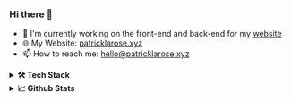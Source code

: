 ### Hi there 👋
- 🔭 I'm currently working on the front-end and back-end for my [website](https://www.patricklarose.xyz)
- 🌐 My Website: [patricklarose.xyz](https://patricklarose.xyz)
- 📫 How to reach me: [hello@patricklarose.xyz](mailto:hello@patricklarose.xyz)

<details>
<summary><b>🛠️ Tech Stack</b></summary>
<p>

| **Category** | **Technologies** |
| - | - |
**Languages** | [![Python](https://img.shields.io/static/v1?label=&message=Python&color=3C78A9&logo=python&logoColor=FFFFFF)](https://www.python.org/) [![JavaScript](https://img.shields.io/static/v1?label=&message=JavaScript&color=yellow&logo=javascript&logoColor=FFFFFF)](https://www.javascript.com/) [![Bash](https://img.shields.io/static/v1?label=&message=Bash&color=272e33&logo=gnubash&logoColor=FFFFFF)](https://www.gnu.org/software/bash/) [![CSS3](https://img.shields.io/static/v1?label=&message=CSS3&color=2465f1&logo=css3&logoColor=FFFFFF)](https://developer.mozilla.org/en-US/docs/Web/CSS) [![HTML5](https://img.shields.io/static/v1?label=&message=HTML5&color=f16529&logo=html5&logoColor=FFFFFF)](https://developer.mozilla.org/en-US/docs/Learn/HTML)
**Misc** | [![Linux](https://img.shields.io/static/v1?label=&message=Linux&color=dfa509&logo=linux&logoColor=FFFFFF)](https://www.linux.org/) [![Docker](https://img.shields.io/static/v1?label=&message=Docker&color=2496ED&logo=docker&logoColor=FFFFFF)](https://docker.com/) [![Git](https://img.shields.io/static/v1?label=&message=Git&color=e44c30&logo=git&logoColor=FFFFFF)](https://git-scm.com/) [![Markdown](https://img.shields.io/static/v1?label=&message=Markdown&color=000000&logo=markdown&logoColor=FFFFFF)](https://en.wikipedia.org/wiki/Markdown)
**Hardware** | [![Raspberry Pi](https://img.shields.io/static/v1?label=&message=RaspberryPi&color=ce1d56&logo=raspberrypi&logoColor=FFFFFF)](https://www.raspberrypi.org/) [![Arduino](https://img.shields.io/static/v1?label=&message=Arduino&color=00989d&logo=arduino&logoColor=FFFFFF)](https://www.arduino.cc/)
**Editors** | [![VS Code](https://img.shields.io/static/v1?label=&message=VS%20Code&color=9013FE&logo=visualstudiocode&logoColor=FFFFFF)](https://code.visualstudio.com/) [![Vim](https://img.shields.io/static/v1?label=&message=Vim&color=019733&logo=vim&logoColor=FFFFFF)](https://www.vim.org/)
</details>

<details>
<summary><b>📈 Github Stats</b></summary>
<p>

[![Patrick's GitHub stats](https://github-readme-stats.vercel.app/api?username=patricklarose&theme=dark)](https://github.com/anuraghazra/github-readme-stats)
</details>

